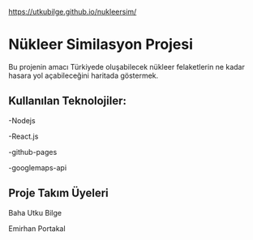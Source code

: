 https://utkubilge.github.io/nukleersim/

# Nükleer Similasyon Projesi

Bu projenin amacı Türkiyede oluşabilecek nükleer felaketlerin ne kadar hasara yol açabileceğini haritada göstermek.

## Kullanılan Teknolojiler:

-Nodejs

-React.js

-github-pages

-googlemaps-api

## Proje Takım Üyeleri

Baha Utku Bilge 

Emirhan Portakal

